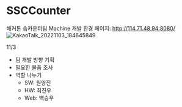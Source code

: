 # SSCCounter
해커톤 슼카운터팀 Machine 개발 환경
페이지: http://114.71.48.94:8080/
![KakaoTalk_20221103_184645849](https://user-images.githubusercontent.com/101448204/199691235-d91cf775-9c23-40be-a4ee-d3929acb33bd.jpg)


11/3
  - 팀 개발 방향 기획
  - 필요한 물품 조사
  - 역할 나누기
    - SW: 원영진
    - HW: 최진우
    - Web: 백승우

